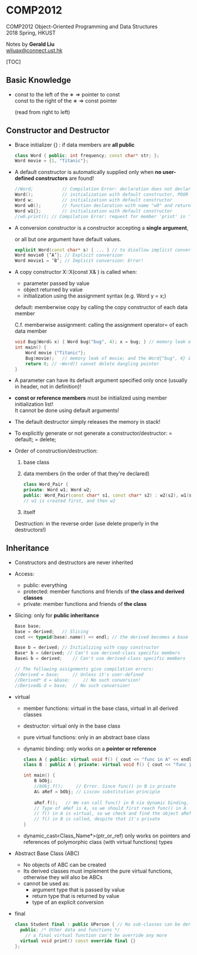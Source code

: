 # COMP2012

COMP2012	Object-Oriented Programming and Data Structures  
2018 Spring, HKUST  

Notes by **Gerald Liu**  
[wliuax@connect.ust.hk](mailto:wliuax@connect.ust.hk)

[TOC]

## Basic Knowledge

- const to the left of the ∗ &rArr; pointer to const  
  const to the right of the ∗ &rArr; const pointer

  (read from right to left)

## Constructor and Destructor

- Brace initializer {} : if data members are **all public**

  ```c++
  class Word { public: int frequency; const char* str; };
  Word movie = {1, "Titanic"};
  ```

- A default constructor is automatically supplied only when **no user-defined constructors** are found!

  ```c++
  //Word;			// Compilation Error: declaration does not declare anything
  Word();			// initialization with default constructor, POOR GUY
  Word w;			// initialization with default constructor
  Word w0();		// function declaration with name "w0" and return type Word
  Word w1{};		// initialization with default constructor
  //w0.print();	// Compilation Error: request for member 'print' in 'w0', which is of non-class type 'Word ()'
  ```

- A conversion constructor is a constructor accepting a **single argument**,

  or all but one argument have default values.

  ```c++
  explicit Word(const char* s) { ... } // to disallow implicit conversion
  Word movie0 {’A’}; // Explicit conversion
  Word movie1 = ’B’; // Implicit conversion: Error!
  ```

- A copy constructor X::X(const X& ) is called when:

  - parameter passed by value
  - object returned by value
  - initialization using the assignment syntax (e.g. Word y = x;)

  default: memberwise copy by calling the copy constructor of each data member

  C.f. memberwise assignment: calling the assignment operator= of each data member

  ```c++
  void Bug(Word& x) { Word bug("bug", 4); x = bug; } // memory leak of x (movie)
  int main() {
      Word movie {"Titanic"};
      Bug(movie);	// memory leak of movie; and the Word{"bug", 4} is deleted right afterwards
      return 0;	// ~Word() cannot delete dangling pointer
  }
  ```

- A parameter can have its default argument specified only once (usually in header, not in definition)!

- **const or reference members** must be initialized using member initialization list!  
  It cannot be done using default arguments!

- The default destructor simply releases the memory in stack!

- To explicitly generate or not generate a constructor/destructor: = default; = delete;

- Order of construction/destruction:

  1. base class

  2. data members (in the order of that they're declared)

     ```c++
     class Word_Pair { 
     private: Word w1; Word w2;
     public: Word_Pair(const char* s1, const char* s2) : w2(s2), w1(s1,5) {} };
     // w1 is created first, and then w2
     ```

  3. itself

  Destruction: in the reverse order (use delete properly in the destructors!)

## Inheritance

- Constructors and destructors are never inherited

- Access:

  - public: everything
  - protected: member functions and friends of **the class and derived classes**
  - private: member functions and friends of **the class**

- Slicing: only for **public inheritance**

  ```c++
  Base base;
  base = derived; 	// Slicing
  cout << typeid(base).name() << endl; // the derived becomes a base

  Base b = derived;	// Initializing with copy constructor
  Base* b = &derived; // Can't use derived-class specific members
  Base& b = derived;	// Can't use derived-class specific members

  // The following assignments give compilation errors:
  //derived = base;		// Unless it's user-defined
  //Derived* d = &base; 	// No such conversion!
  //Derived& d = base;	// No such conversion!
  ```

- virtual

  - member functions: virtual in the base class, virtual in all derived classes

  - destructor: virtual only in the base class

  - pure virtual functions: only in an abstract base class

  - dynamic binding: only works on a **pointer or reference**

    ```c++
    class A { public: virtual void f() { cout << "func in A" << endl; } };
    class B : public A { private: virtual void f() { cout << "func in B" << endl; } };

    int main() {
        B bObj;
        //bObj.f(); 	// Error. Since func() in B is private
        A& aRef = bObj; // Liscov substitution principle
        
        aRef.f(); 	// We can call func() in B via dynamic binding, even it is private
        // Type of aRef is A, so we should first reach func() in A
        // f() in A is virtual, so we check and find the object aRef refers to is B type
        // f() in B is called, despite that it's private
    }
    ```

  - dynamic_cast\<Class_Name*>(ptr_or_ref)  only works on pointers and references of polymorphic
    class (with virtual functions) types

- Abstract Base Class (ABC)

  - No objects of ABC can be created
  - Its derived classes must implement the pure virtual functions, otherwise they will also be ABCs
  - cannot be used as:
    - argument type that is passed by value
    - return type that is returned by value
    - type of an explicit conversion

- final

  ```c++
  class Student final : public UPerson { // No sub-classes can be derived from a final class
  	public: /* Other data and functions */
      // a final virtual function can't be override any more
  	virtual void print() const override final {} 
  };
  ```
